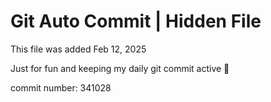 # Git Auto Commit | Hidden File

This file was added Feb 12, 2025

Just for fun and keeping my daily git commit active 🤪

commit number: 341028
